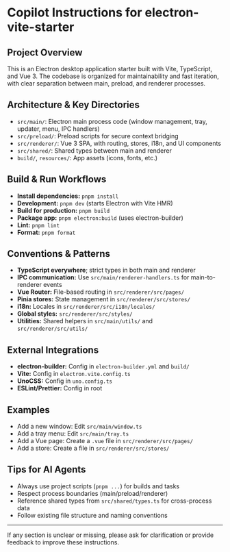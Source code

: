 # Copilot Instructions for electron-vite-starter

## Project Overview

This is an Electron desktop application starter built with Vite, TypeScript, and Vue 3. The codebase is organized for maintainability and fast iteration, with clear separation between main, preload, and renderer processes.

## Architecture & Key Directories

- `src/main/`: Electron main process code (window management, tray, updater, menu, IPC handlers)
- `src/preload/`: Preload scripts for secure context bridging
- `src/renderer/`: Vue 3 SPA, with routing, stores, i18n, and UI components
- `src/shared/`: Shared types between main and renderer
- `build/`, `resources/`: App assets (icons, fonts, etc.)

## Build & Run Workflows

- **Install dependencies:** `pnpm install`
- **Development:** `pnpm dev` (starts Electron with Vite HMR)
- **Build for production:** `pnpm build`
- **Package app:** `pnpm electron:build` (uses electron-builder)
- **Lint:** `pnpm lint`
- **Format:** `pnpm format`

## Conventions & Patterns

- **TypeScript everywhere**; strict types in both main and renderer
- **IPC communication:** Use `src/main/renderer-handlers.ts` for main-to-renderer events
- **Vue Router:** File-based routing in `src/renderer/src/pages/`
- **Pinia stores:** State management in `src/renderer/src/stores/`
- **i18n:** Locales in `src/renderer/src/i18n/locales/`
- **Global styles:** `src/renderer/src/styles/`
- **Utilities:** Shared helpers in `src/main/utils/` and `src/renderer/src/utils/`

## External Integrations

- **electron-builder:** Config in `electron-builder.yml` and `build/`
- **Vite:** Config in `electron.vite.config.ts`
- **UnoCSS:** Config in `uno.config.ts`
- **ESLint/Prettier:** Config in root

## Examples

- Add a new window: Edit `src/main/window.ts`
- Add a tray menu: Edit `src/main/tray.ts`
- Add a Vue page: Create a `.vue` file in `src/renderer/src/pages/`
- Add a store: Create a file in `src/renderer/src/stores/`

## Tips for AI Agents

- Always use project scripts (`pnpm ...`) for builds and tasks
- Respect process boundaries (main/preload/renderer)
- Reference shared types from `src/shared/types.ts` for cross-process data
- Follow existing file structure and naming conventions

---

If any section is unclear or missing, please ask for clarification or provide feedback to improve these instructions.
